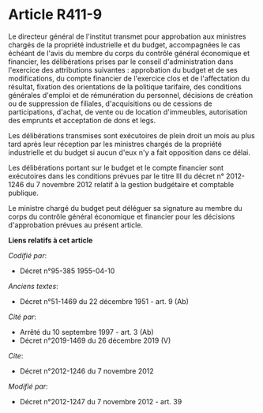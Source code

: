 # Article R411-9

Le directeur général de l'institut transmet pour approbation aux ministres chargés de la propriété industrielle et du budget,
accompagnées le cas échéant de l'avis du membre du corps du contrôle général économique et financier, les délibérations
prises par le conseil d'administration dans l'exercice des attributions suivantes : approbation du budget et de ses
modifications, du compte financier de l'exercice clos et de l'affectation du résultat, fixation des orientations de la
politique tarifaire, des conditions générales d'emploi et de rémunération du personnel, décisions de création ou de
suppression de filiales, d'acquisitions ou de cessions de participations, d'achat, de vente ou de location d'immeubles,
autorisation des emprunts et acceptation de dons et legs.

Les délibérations transmises sont exécutoires de plein droit un mois au plus tard après leur réception par les ministres
chargés de la propriété industrielle et du budget si aucun d'eux n'y a fait opposition dans ce délai.

Les délibérations portant sur le budget et le compte financier sont exécutoires dans les conditions prévues par le titre III
du décret n° 2012-1246 du 7 novembre 2012 relatif à la gestion budgétaire et comptable publique. 

Le ministre chargé du budget peut déléguer sa signature au membre du corps du contrôle général économique et financier pour
les décisions d'approbation prévues au présent article.

**Liens relatifs à cet article**

_Codifié par_:

  - Décret n°95-385 1955-04-10

_Anciens textes_:

  - Décret n°51-1469 du 22 décembre 1951 - art. 9 (Ab)

_Cité par_:

  - Arrêté du 10 septembre 1997 - art. 3 (Ab)
  - Décret n°2019-1469 du 26 décembre 2019 (V)

_Cite_:

  - Décret n°2012-1246 du 7 novembre 2012

_Modifié par_:

  - Décret n°2012-1247 du 7 novembre 2012 - art. 39
